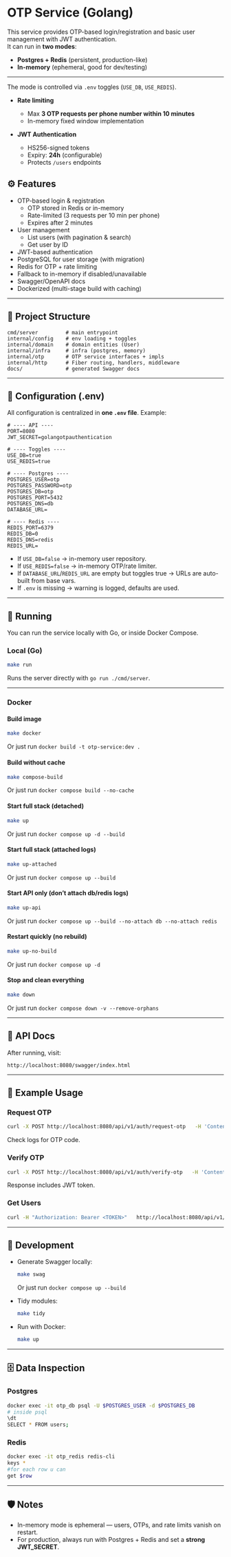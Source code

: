 # OTP Service (Golang)

This service provides OTP-based login/registration and basic user management with JWT authentication.  
It can run in **two modes**:
- **Postgres + Redis** (persistent, production-like)
- **In-memory** (ephemeral, good for dev/testing)

---

The mode is controlled via `.env` toggles (`USE_DB`, `USE_REDIS`).

- **Rate limiting**
  - Max **3 OTP requests per phone number within 10 minutes**
  - In-memory fixed window implementation

- **JWT Authentication**
  - HS256-signed tokens
  - Expiry: **24h** (configurable)
  - Protects `/users` endpoints

## ⚙️ Features
- OTP-based login & registration
  - OTP stored in Redis or in-memory
  - Rate-limited (3 requests per 10 min per phone)
  - Expires after 2 minutes
- User management
  - List users (with pagination & search)
  - Get user by ID
- JWT-based authentication
- PostgreSQL for user storage (with migration)
- Redis for OTP + rate limiting
- Fallback to in-memory if disabled/unavailable
- Swagger/OpenAPI docs
- Dockerized (multi-stage build with caching)

---

## 📂 Project Structure
```
cmd/server         # main entrypoint
internal/config    # env loading + toggles
internal/domain    # domain entities (User)
internal/infra     # infra (postgres, memory)
internal/otp       # OTP service interfaces + impls
internal/http      # Fiber routing, handlers, middleware
docs/              # generated Swagger docs
```

---

## 🔑 Configuration (.env)

All configuration is centralized in **one `.env` file**. Example:

```env
# ---- API ----
PORT=8080
JWT_SECRET=golangotpauthentication

# ---- Toggles ----
USE_DB=true
USE_REDIS=true

# ---- Postgres ----
POSTGRES_USER=otp
POSTGRES_PASSWORD=otp
POSTGRES_DB=otp
POSTGRES_PORT=5432
POSTGRES_DNS=db
DATABASE_URL=

# ---- Redis ----
REDIS_PORT=6379
REDIS_DB=0
REDIS_DNS=redis
REDIS_URL=
```

- If `USE_DB=false` → in-memory user repository.  
- If `USE_REDIS=false` → in-memory OTP/rate limiter.  
- If `DATABASE_URL`/`REDIS_URL` are empty but toggles true → URLs are auto-built from base vars.  
- If `.env` is missing → warning is logged, defaults are used.  

---

## 🚀 Running

You can run the service locally with Go, or inside Docker Compose.

### Local (Go)
```bash
make run
```
Runs the server directly with `go run ./cmd/server`.

---

### Docker

#### Build image
```bash
make docker
```
Or just run `docker build -t otp-service:dev .`

#### Build without cache
```bash
make compose-build
```
Or just run `docker compose build --no-cache`


#### Start full stack (detached)
```bash
make up
```
Or just run `docker compose up -d --build`

#### Start full stack (attached logs)
```bash
make up-attached
```
Or just run `docker compose up --build`

#### Start API only (don’t attach db/redis logs)
```bash
make up-api
```
Or just run `docker compose up --build --no-attach db --no-attach redis`

#### Restart quickly (no rebuild)
```bash
make up-no-build
```
Or just run `docker compose up -d`

#### Stop and clean everything
```bash
make down
```
Or just run `docker compose down -v --remove-orphans`

---

## 📝 API Docs

After running, visit:
```
http://localhost:8080/swagger/index.html
```

---

## 🧪 Example Usage

### Request OTP
```bash
curl -X POST http://localhost:8080/api/v1/auth/request-otp   -H 'Content-Type: application/json'   -d '{"phone":"+1555"}'
```

Check logs for OTP code.

### Verify OTP
```bash
curl -X POST http://localhost:8080/api/v1/auth/verify-otp   -H 'Content-Type: application/json'   -d '{"phone":"+1555","otp":"123456"}'
```

Response includes JWT token.

### Get Users
```bash
curl -H "Authorization: Bearer <TOKEN>"   http://localhost:8080/api/v1/users?page=1&size=10
```

---

## 🧩 Development
- Generate Swagger locally:
  ```bash
  make swag
  ```
  Or just run `docker compose up --build`

- Tidy modules:
  ```bash
  make tidy
  ```
- Run with Docker:
  ```bash
  make up
  ```

---

## 🗄️ Data Inspection

### Postgres
```bash
docker exec -it otp_db psql -U $POSTGRES_USER -d $POSTGRES_DB
# inside psql
\dt
SELECT * FROM users;
```

### Redis
```bash
docker exec -it otp_redis redis-cli
keys *
#for each row u can
get $row
```

---

## 🛡️ Notes
- In-memory mode is ephemeral — users, OTPs, and rate limits vanish on restart.
- For production, always run with Postgres + Redis and set a **strong JWT_SECRET**.
